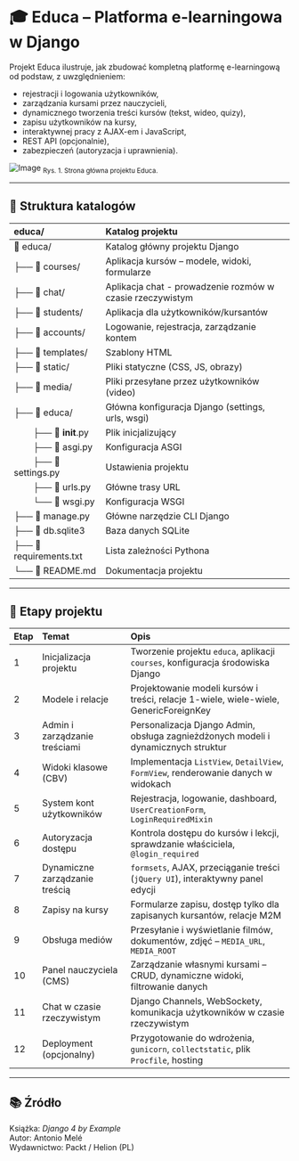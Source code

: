 # 🎓 Educa – Platforma e-learningowa w Django

Projekt Educa ilustruje, jak zbudować kompletną platformę e-learningową od podstaw, z uwzględnieniem:

- rejestracji i logowania użytkowników,
- zarządzania kursami przez nauczycieli,
- dynamicznego tworzenia treści kursów (tekst, wideo, quizy),
- zapisu użytkowników na kursy,
- interaktywnej pracy z AJAX-em i JavaScript,
- REST API (opcjonalnie),
- zabezpieczeń (autoryzacja i uprawnienia).

![Image](https://github.com/user-attachments/assets/e7c22a79-3a58-404b-840c-bb57d0aab49a)
<sub>Rys. 1. Strona główna projektu Educa.</sub>

---

## 📁 Struktura katalogów
| educa/                                  | Katalog projektu                                   |
|:----------------------------------------|:---------------------------------------------------|
| 📁 educa/                               | Katalog główny projektu Django                     |
| ├── 📁 courses/                         | Aplikacja kursów – modele, widoki, formularze      |
| ├── 📁 chat/                            | Aplikacja chat - prowadzenie rozmów w czasie rzeczywistym |
| ├── 📁 students/                        | Aplikacja dla użytkowników/kursantów               |
| ├── 📁 accounts/                        | Logowanie, rejestracja, zarządzanie kontem         |
| ├── 📁 templates/                       | Szablony HTML                                      |
| ├── 📁 static/                          | Pliki statyczne (CSS, JS, obrazy)                  |
| ├── 📁 media/                           | Pliki przesyłane przez użytkowników (video)        |
| ├── 📁 educa/                           | Główna konfiguracja Django (settings, urls, wsgi)  |
| &nbsp;&nbsp;&nbsp;&nbsp;&nbsp;&nbsp;&nbsp;&nbsp;├── 📄 __init__.py                  | Plik inicjalizujący                                |
| &nbsp;&nbsp;&nbsp;&nbsp;&nbsp;&nbsp;&nbsp;&nbsp;├── 📄 asgi.py                      | Konfiguracja ASGI                                  |
| &nbsp;&nbsp;&nbsp;&nbsp;&nbsp;&nbsp;&nbsp;&nbsp;├── 📄 settings.py                  | Ustawienia projektu                                |
| &nbsp;&nbsp;&nbsp;&nbsp;&nbsp;&nbsp;&nbsp;&nbsp;├── 📄 urls.py                      | Główne trasy URL                                   |
| &nbsp;&nbsp;&nbsp;&nbsp;&nbsp;&nbsp;&nbsp;&nbsp;└── 📄 wsgi.py                      | Konfiguracja WSGI                                  |
| ├── 📄 manage.py                        | Główne narzędzie CLI Django                        |
| ├── 📄 db.sqlite3                       | Baza danych SQLite                                 |
| ├── 📄 requirements.txt                 | Lista zależności Pythona                           |
| └── 📄 README.md                        | Dokumentacja projektu                              |

---

## 📘 Etapy projektu
| Etap | Temat                                             | Opis                                                               |
|:------------|:---------------------------------------------------|:-------------------------------------------------------------------------------------|
| 1          | Inicjalizacja projektu                            | Tworzenie projektu `educa`, aplikacji `courses`, konfiguracja środowiska Django    |
| 2          | Modele i relacje                                  | Projektowanie modeli kursów i treści, relacje 1-wiele, wiele-wiele, GenericForeignKey |
| 3          | Admin i zarządzanie treściami                     | Personalizacja Django Admin, obsługa zagnieżdżonych modeli i dynamicznych struktur |
| 4          | Widoki klasowe (CBV)                              | Implementacja `ListView`, `DetailView`, `FormView`, renderowanie danych w widokach |
| 5          | System kont użytkowników                          | Rejestracja, logowanie, dashboard, `UserCreationForm`, `LoginRequiredMixin`        |
| 6          | Autoryzacja dostępu                               | Kontrola dostępu do kursów i lekcji, sprawdzanie właściciela, `@login_required`    |
| 7          | Dynamiczne zarządzanie treścią                    | `formsets`, AJAX, przeciąganie treści (`jQuery UI`), interaktywny panel edycji     |
| 8          | Zapisy na kursy                                   | Formularze zapisu, dostęp tylko dla zapisanych kursantów, relacje M2M              |
| 9          | Obsługa mediów                                    | Przesyłanie i wyświetlanie filmów, dokumentów, zdjęć – `MEDIA_URL`, `MEDIA_ROOT`   |
| 10         | Panel nauczyciela (CMS)                           | Zarządzanie własnymi kursami – CRUD, dynamiczne widoki, filtrowanie danych         |
| 11         | Chat w czasie rzeczywistym                        | Django Channels, WebSockety, komunikacja użytkowników w czasie rzeczywistym        |
| 12         | Deployment (opcjonalny)                           | Przygotowanie do wdrożenia, `gunicorn`, `collectstatic`, plik `Procfile`, hosting  |

---

## 📚 Źródło
Książka: _Django 4 by Example_  
Autor: Antonio Melé  
Wydawnictwo: Packt / Helion (PL)  
